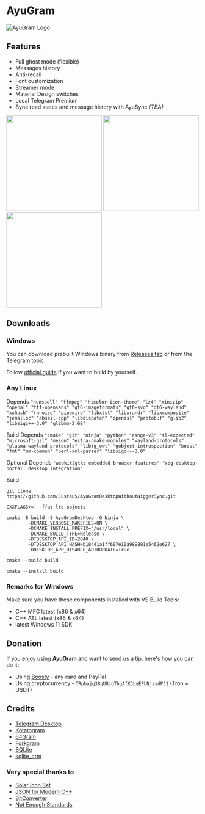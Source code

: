 # AyuGram

![AyuGram Logo](.github/AyuGram.png)

## Features

- Full ghost mode (flexible)
- Messages history
- Anti-recall
- Font customization
- Streamer mode
- Material Design switches
- Local Telegram Premium
- Sync read states and message history with AyuSync *(TBA)*

<img src='.github/demos/demo1.png' width='250'> <img src='.github/demos/demo2.png' width='250'> <img src='.github/demos/demo3.png' width='250'>

## Downloads

### Windows

You can download prebuilt Windows binary from [Releases tab](https://github.com/AyuGram/AyuGramDesktop/releases) or from
the [Telegram topic](https://t.me/ayugramchat/12788).

Follow [official guide](https://github.com/AyuGram/AyuGramDesktop/blob/dev/docs/building-win-x64.md) if you want to
build by yourself.

### Any Linux

Depends ```"hunspell" "ffmpeg" "hicolor-icon-theme" "lz4" "minizip" "openal" "ttf-opensans"
    "qt6-imageformats" "qt6-svg" "qt6-wayland" "xxhash" "rnnoise" "pipewire" "libxtst"
    "libxrandr" "libxcomposite" "jemalloc" "abseil-cpp" "libdispatch" "openssl" "protobuf"
    "glib2" "libsigc++-3.0" "glibmm-2.68"```

Build Depends ```"cmake" "git" "ninja" "python" "range-v3" "tl-expected" "microsoft-gsl" "meson"
    "extra-cmake-modules" "wayland-protocols" "plasma-wayland-protocols" "libtg_owt"
    "gobject-introspection" "boost" "fmt" "mm-common" "perl-xml-parser" "libsigc++-3.0"```

Optional Depends ```"webkit2gtk: embedded browser features"
    "xdg-desktop-portal: desktop integration"```

Build
```
git clone https://github.com/JustXLS/AyuGramDesktopWithoutNiggerSync.git
```
```
CXXFLAGS+=' -ffat-lto-objects'
```
```
cmake -B build -S AyuGramDesktop -G Ninja \
        -DCMAKE_VERBOSE_MAKEFILE=ON \
        -DCMAKE_INSTALL_PREFIX="/usr/local" \
        -DCMAKE_BUILD_TYPE=Release \
        -DTDESKTOP_API_ID=2040 \
        -DTDESKTOP_API_HASH=b18441a1ff607e10a989891a5462e627 \
        -DDESKTOP_APP_DISABLE_AUTOUPDATE=True
```
```        
cmake --build build
```
```
cmake --install build
```
### Remarks for Windows

Make sure you have these components installed with VS Build Tools:

- C++ MFC latest (x86 & x64)
- C++ ATL latest (x86 & x64)
- latest Windows 11 SDK

## Donation

If you enjoy using **AyuGram** and want to send us a tip, here's how you can do it:

- Using [Boosty](https://boosty.to/alexeyzavar) - any card and PayPal
- Using cryptocurrency - `TRpbajq38qU8joThgAfKJLyEPbNjzsdPJ1` (Tron + USDT)

## Credits

- [Telegram Desktop](https://github.com/telegramdesktop/tdesktop)
- [Kotatogram](https://github.com/kotatogram/kotatogram-desktop)
- [64Gram](https://github.com/TDesktop-x64/tdesktop)
- [Forkgram](https://github.com/forkgram/tdesktop)
- [SQLite](https://github.com/sqlite/sqlite)
- [sqlite_orm](https://github.com/fnc12/sqlite_orm)

### Very special thanks to

- [Solar Icon Set](https://solariconset.com/)
- [JSON for Modern C++](https://github.com/nlohmann/json)
- [BitConverter](https://github.com/YanjieHe/BitConverter)
- [Not Enough Standards](https://github.com/Alairion/not-enough-standards)
